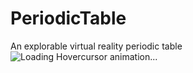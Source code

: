 # PeriodicTable
An explorable virtual reality periodic table
![Loading Hovercursor animation...](http://makeagif.com/lK4MKc)
